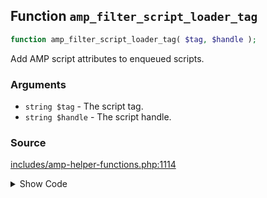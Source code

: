 ## Function `amp_filter_script_loader_tag`

```php
function amp_filter_script_loader_tag( $tag, $handle );
```

Add AMP script attributes to enqueued scripts.

### Arguments

* `string $tag` - The script tag.
* `string $handle` - The script handle.

### Source

[includes/amp-helper-functions.php:1114](TODO)

<details>
<summary>Show Code</summary>
```php
<php ?>```
</details>

